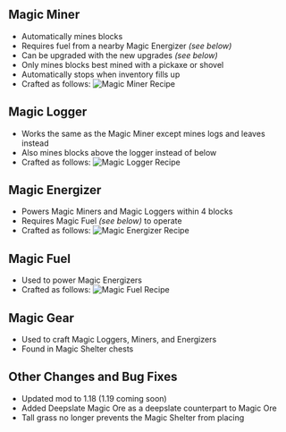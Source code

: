 ## Magic Miner
- Automatically mines blocks
- Requires fuel from a nearby Magic Energizer _(see below)_
- Can be upgraded with the new upgrades _(see below)_
- Only mines blocks best mined with a pickaxe or shovel
- Automatically stops when inventory fills up
- Crafted as follows:
![Magic Miner Recipe](https://user-images.githubusercontent.com/55959311/173133628-b3f1781d-6e90-49d6-81e5-3f84761622f0.png)
## Magic Logger
- Works the same as the Magic Miner except mines logs and leaves instead
- Also mines blocks above the logger instead of below
- Crafted as follows:
![Magic Logger Recipe](https://user-images.githubusercontent.com/55959311/173133439-5413f25c-c309-4f6d-ae58-f5af78d9ba8c.png)
## Magic Energizer
- Powers Magic Miners and Magic Loggers within 4 blocks
- Requires Magic Fuel _(see below)_ to operate
- Crafted as follows:
![Magic Energizer Recipe](https://user-images.githubusercontent.com/55959311/173197590-180a986c-c4ff-412d-92f5-2ae64016f887.png)
## Magic Fuel
- Used to power Magic Energizers
- Crafted as follows:
![Magic Fuel Recipe](https://user-images.githubusercontent.com/55959311/173133307-903e84f9-265a-42fe-9692-687b7fde4de0.png)
## Magic Gear
- Used to craft Magic Loggers, Miners, and Energizers
- Found in Magic Shelter chests
## Other Changes and Bug Fixes
- Updated mod to 1.18 (1.19 coming soon)
- Added Deepslate Magic Ore as a deepslate counterpart to Magic Ore
- Tall grass no longer prevents the Magic Shelter from placing